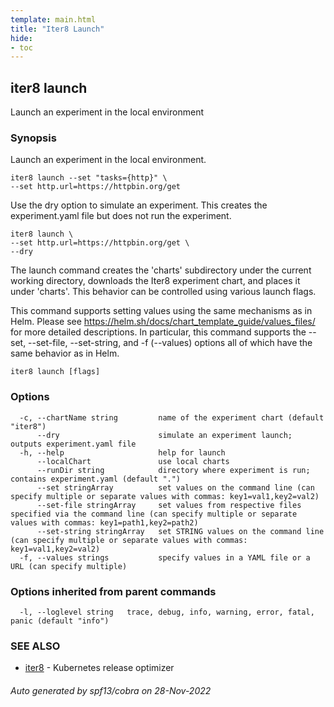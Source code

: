 ```yaml
---
template: main.html
title: "Iter8 Launch"
hide:
- toc
---
```

## iter8 launch

Launch an experiment in the local environment

### Synopsis


Launch an experiment in the local environment. 

	iter8 launch --set "tasks={http}" \
	--set http.url=https://httpbin.org/get

Use the dry option to simulate an experiment. This creates the experiment.yaml file but does not run the experiment.

	iter8 launch \
	--set http.url=https://httpbin.org/get \
	--dry

The launch command creates the 'charts' subdirectory under the current working directory, downloads the Iter8 experiment chart, and places it under 'charts'. This behavior can be controlled using various launch flags.

This command supports setting values using the same mechanisms as in Helm. Please see  https://helm.sh/docs/chart_template_guide/values_files/ for more detailed descriptions. In particular, this command supports the --set, --set-file, --set-string, and -f (--values) options all of which have the same behavior as in Helm.


```
iter8 launch [flags]
```

### Options

```
  -c, --chartName string         name of the experiment chart (default "iter8")
      --dry                      simulate an experiment launch; outputs experiment.yaml file
  -h, --help                     help for launch
      --localChart               use local charts
      --runDir string            directory where experiment is run; contains experiment.yaml (default ".")
      --set stringArray          set values on the command line (can specify multiple or separate values with commas: key1=val1,key2=val2)
      --set-file stringArray     set values from respective files specified via the command line (can specify multiple or separate values with commas: key1=path1,key2=path2)
      --set-string stringArray   set STRING values on the command line (can specify multiple or separate values with commas: key1=val1,key2=val2)
  -f, --values strings           specify values in a YAML file or a URL (can specify multiple)
```

### Options inherited from parent commands

```
  -l, --loglevel string   trace, debug, info, warning, error, fatal, panic (default "info")
```

### SEE ALSO

* [iter8](iter8.md)	 - Kubernetes release optimizer

###### Auto generated by spf13/cobra on 28-Nov-2022
